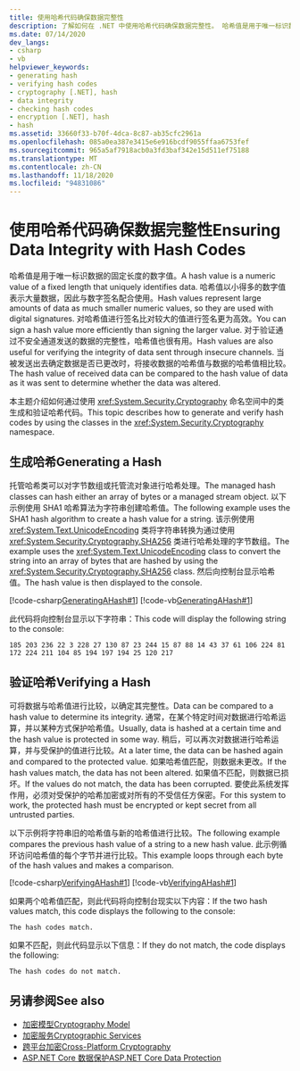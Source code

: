 ```yaml
---
title: 使用哈希代码确保数据完整性
description: 了解如何在 .NET 中使用哈希代码确保数据完整性。 哈希值是用于唯一标识数据的固定长度的数字值。
ms.date: 07/14/2020
dev_langs:
- csharp
- vb
helpviewer_keywords:
- generating hash
- verifying hash codes
- cryptography [.NET], hash
- data integrity
- checking hash codes
- encryption [.NET], hash
- hash
ms.assetid: 33660f33-b70f-4dca-8c87-ab35cfc2961a
ms.openlocfilehash: 085a0ea387e3415e6e916bcdf9055ffaa6753fef
ms.sourcegitcommit: 965a5af7918acb0a3fd3baf342e15d511ef75188
ms.translationtype: MT
ms.contentlocale: zh-CN
ms.lasthandoff: 11/18/2020
ms.locfileid: "94831086"
---
```

# <a name="ensuring-data-integrity-with-hash-codes"></a><span data-ttu-id="6ebaa-104">使用哈希代码确保数据完整性</span><span class="sxs-lookup"><span data-stu-id="6ebaa-104">Ensuring Data Integrity with Hash Codes</span></span>
<span data-ttu-id="6ebaa-105">哈希值是用于唯一标识数据的固定长度的数字值。</span><span class="sxs-lookup"><span data-stu-id="6ebaa-105">A hash value is a numeric value of a fixed length that uniquely identifies data.</span></span> <span data-ttu-id="6ebaa-106">哈希值以小得多的数字值表示大量数据，因此与数字签名配合使用。</span><span class="sxs-lookup"><span data-stu-id="6ebaa-106">Hash values represent large amounts of data as much smaller numeric values, so they are used with digital signatures.</span></span> <span data-ttu-id="6ebaa-107">对哈希值进行签名比对较大的值进行签名更为高效。</span><span class="sxs-lookup"><span data-stu-id="6ebaa-107">You can sign a hash value more efficiently than signing the larger value.</span></span> <span data-ttu-id="6ebaa-108">对于验证通过不安全通道发送的数据的完整性，哈希值也很有用。</span><span class="sxs-lookup"><span data-stu-id="6ebaa-108">Hash values are also useful for verifying the integrity of data sent through insecure channels.</span></span> <span data-ttu-id="6ebaa-109">当被发送出去确定数据是否已更改时，将接收数据的哈希值与数据的哈希值相比较。</span><span class="sxs-lookup"><span data-stu-id="6ebaa-109">The hash value of received data can be compared to the hash value of data as it was sent to determine whether the data was altered.</span></span>  
  
<span data-ttu-id="6ebaa-110">本主题介绍如何通过使用 <xref:System.Security.Cryptography> 命名空间中的类生成和验证哈希代码。</span><span class="sxs-lookup"><span data-stu-id="6ebaa-110">This topic describes how to generate and verify hash codes by using the classes in the <xref:System.Security.Cryptography> namespace.</span></span>  
  
## <a name="generating-a-hash"></a><span data-ttu-id="6ebaa-111">生成哈希</span><span class="sxs-lookup"><span data-stu-id="6ebaa-111">Generating a Hash</span></span>

 <span data-ttu-id="6ebaa-112">托管哈希类可以对字节数组或托管流对象进行哈希处理。</span><span class="sxs-lookup"><span data-stu-id="6ebaa-112">The managed hash classes can hash either an array of bytes or a managed stream object.</span></span> <span data-ttu-id="6ebaa-113">以下示例使用 SHA1 哈希算法为字符串创建哈希值。</span><span class="sxs-lookup"><span data-stu-id="6ebaa-113">The following example uses the SHA1 hash algorithm to create a hash value for a string.</span></span> <span data-ttu-id="6ebaa-114">该示例使用 <xref:System.Text.UnicodeEncoding> 类将字符串转换为通过使用 <xref:System.Security.Cryptography.SHA256> 类进行哈希处理的字节数组。</span><span class="sxs-lookup"><span data-stu-id="6ebaa-114">The example uses the <xref:System.Text.UnicodeEncoding> class to convert the string into an array of bytes that are hashed by using the <xref:System.Security.Cryptography.SHA256> class.</span></span> <span data-ttu-id="6ebaa-115">然后向控制台显示哈希值。</span><span class="sxs-lookup"><span data-stu-id="6ebaa-115">The hash value is then displayed to the console.</span></span>  

 [!code-csharp[GeneratingAHash#1](../../../samples/snippets/csharp/VS_Snippets_CLR/generatingahash/cs/program.cs#1)]
 [!code-vb[GeneratingAHash#1](../../../samples/snippets/visualbasic/VS_Snippets_CLR/generatingahash/vb/program.vb#1)]  
  
 <span data-ttu-id="6ebaa-116">此代码将向控制台显示以下字符串：</span><span class="sxs-lookup"><span data-stu-id="6ebaa-116">This code will display the following string to the console:</span></span>  
  
 `185 203 236 22 3 228 27 130 87 23 244 15 87 88 14 43 37 61 106 224 81 172 224 211 104 85 194 197 194 25 120 217`  
  
## <a name="verifying-a-hash"></a><span data-ttu-id="6ebaa-117">验证哈希</span><span class="sxs-lookup"><span data-stu-id="6ebaa-117">Verifying a Hash</span></span>

 <span data-ttu-id="6ebaa-118">可将数据与哈希值进行比较，以确定其完整性。</span><span class="sxs-lookup"><span data-stu-id="6ebaa-118">Data can be compared to a hash value to determine its integrity.</span></span> <span data-ttu-id="6ebaa-119">通常，在某个特定时间对数据进行哈希运算，并以某种方式保护哈希值。</span><span class="sxs-lookup"><span data-stu-id="6ebaa-119">Usually, data is hashed at a certain time and the hash value is protected in some way.</span></span> <span data-ttu-id="6ebaa-120">稍后，可以再次对数据进行哈希运算，并与受保护的值进行比较。</span><span class="sxs-lookup"><span data-stu-id="6ebaa-120">At a later time, the data can be hashed again and compared to the protected value.</span></span> <span data-ttu-id="6ebaa-121">如果哈希值匹配，则数据未更改。</span><span class="sxs-lookup"><span data-stu-id="6ebaa-121">If the hash values match, the data has not been altered.</span></span> <span data-ttu-id="6ebaa-122">如果值不匹配，则数据已损坏。</span><span class="sxs-lookup"><span data-stu-id="6ebaa-122">If the values do not match, the data has been corrupted.</span></span> <span data-ttu-id="6ebaa-123">要使此系统发挥作用，必须对受保护的哈希加密或对所有的不受信任方保密。</span><span class="sxs-lookup"><span data-stu-id="6ebaa-123">For this system to work, the protected hash must be encrypted or kept secret from all untrusted parties.</span></span>  
  
 <span data-ttu-id="6ebaa-124">以下示例将字符串旧的哈希值与新的哈希值进行比较。</span><span class="sxs-lookup"><span data-stu-id="6ebaa-124">The following example compares the previous hash value of a string to a new hash value.</span></span> <span data-ttu-id="6ebaa-125">此示例循环访问哈希值的每个字节并进行比较。</span><span class="sxs-lookup"><span data-stu-id="6ebaa-125">This example loops through each byte of the hash values and makes a comparison.</span></span>  
  
 [!code-csharp[VerifyingAHash#1](../../../samples/snippets/csharp/VS_Snippets_CLR/verifyingahash/cs/program.cs#1)]
 [!code-vb[VerifyingAHash#1](../../../samples/snippets/visualbasic/VS_Snippets_CLR/verifyingahash/vb/program.vb#1)]  
  
 <span data-ttu-id="6ebaa-126">如果两个哈希值匹配，则此代码将向控制台现实以下内容：</span><span class="sxs-lookup"><span data-stu-id="6ebaa-126">If the two hash values match, this code displays the following to the console:</span></span>  
  
```console  
The hash codes match.  
```  
  
 <span data-ttu-id="6ebaa-127">如果不匹配，则此代码显示以下信息：</span><span class="sxs-lookup"><span data-stu-id="6ebaa-127">If they do not match, the code displays the following:</span></span>  
  
```console  
The hash codes do not match.  
```  
  
## <a name="see-also"></a><span data-ttu-id="6ebaa-128">另请参阅</span><span class="sxs-lookup"><span data-stu-id="6ebaa-128">See also</span></span>

- [<span data-ttu-id="6ebaa-129">加密模型</span><span class="sxs-lookup"><span data-stu-id="6ebaa-129">Cryptography Model</span></span>](cryptography-model.md)
- [<span data-ttu-id="6ebaa-130">加密服务</span><span class="sxs-lookup"><span data-stu-id="6ebaa-130">Cryptographic Services</span></span>](cryptographic-services.md)
- [<span data-ttu-id="6ebaa-131">跨平台加密</span><span class="sxs-lookup"><span data-stu-id="6ebaa-131">Cross-Platform Cryptography</span></span>](cross-platform-cryptography.md)
- [<span data-ttu-id="6ebaa-132">ASP.NET Core 数据保护</span><span class="sxs-lookup"><span data-stu-id="6ebaa-132">ASP.NET Core Data Protection</span></span>](/aspnet/core/security/data-protection/introduction)
